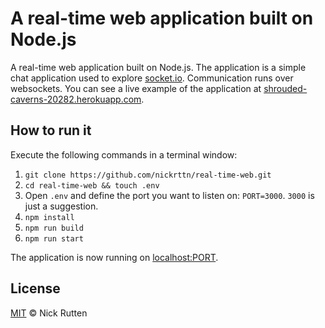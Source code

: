 # A real-time web application built on Node.js

A real-time web application built on Node.js. The application is a simple chat application used to explore [socket.io](https://www.npmjs.com/package/socket.io). Communication runs over websockets. You can see a live example of the application at [shrouded-caverns-20282.herokuapp.com](https://shrouded-caverns-20282.herokuapp.com).

## How to run it

Execute the following commands in a terminal window:

1. `git clone https://github.com/nickrttn/real-time-web.git`
2. `cd real-time-web && touch .env`
3. Open `.env` and define the port you want to listen on: `PORT=3000`. `3000` is just a suggestion.
3. `npm install`
4. `npm run build`
5. `npm run start`

The application is now running on [localhost:PORT](http://localhost:3000).

## License

[MIT](LICENSE) &copy; Nick Rutten

